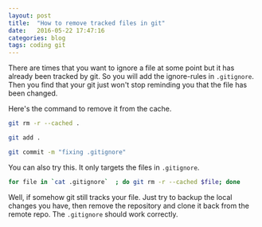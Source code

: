 ```yaml
---
layout: post
title:  "How to remove tracked files in git"
date:   2016-05-22 17:47:16
categories: blog
tags: coding git
---
```


There are times that you want to ignore a file at some point but it has already been tracked by git. So you will add the ignore-rules in `.gitignore`. Then you find that your git just won't stop reminding you that the file has been changed.

Here's the command to remove it from the cache.

```bash
git rm -r --cached .

git add .

git commit -m "fixing .gitignore"
```


You can also try this. It only targets the files in `.gitignore`.

```bash
for file in `cat .gitignore`  ; do git rm -r --cached $file; done
```

Well, if somehow git still tracks your file. Just try to backup the local changes you have, then remove the repository and clone it back from the remote repo. The `.gitignore` should work correctly. 

